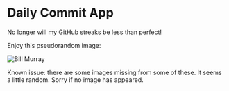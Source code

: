 Daily Commit App
================
No longer will my GitHub streaks be less than perfect!

Enjoy this pseudorandom image:

![Bill Murray](http://www.fillmurray.com/700/200 "Bill Murray")

Known issue: there are some images missing from some of these. It seems a little random. Sorry if no image has appeared.